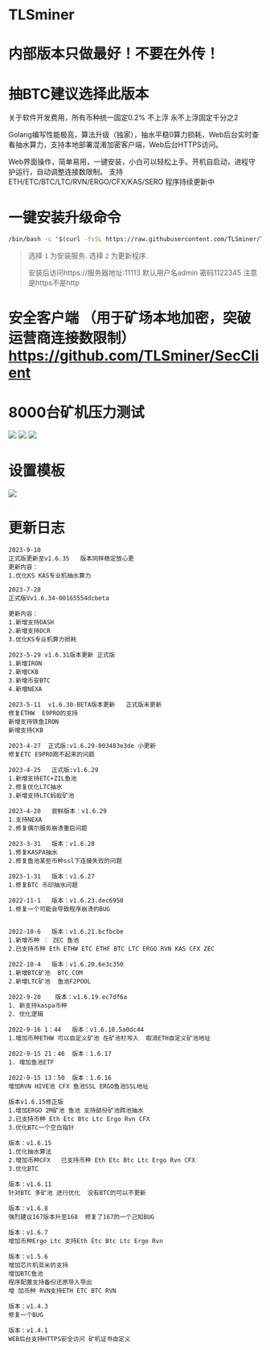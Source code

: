 # TLSminer

# 内部版本只做最好！不要在外传！

# 抽BTC建议选择此版本
关于软件开发费用，所有币种统一固定0.2% 不上浮  永不上浮固定千分之2

Golang编写性能极高，算法升级（独家），抽水平稳0算力损耗，Web后台实时查看抽水算力，支持本地部署混淆加密客户端，Web后台HTTPS访问。

Web界面操作，简单易用，一键安装，小白可以轻松上手。开机自启动，进程守护运行，自动调整连接数限制。 支持ETH/ETC/BTC/LTC/RVN/ERGO/CFX/KAS/SERO 程序持续更新中
# 一键安装升级命令

```bash
/bin/bash -c "$(curl -fsSL https://raw.githubusercontent.com/TLSminer/TLSMiner/main/tlsminer.sh)"
```



> 选择 `1` 为安装服务.
> 选择 `2` 为更新程序.
> 
> 安装后访问https://服务器地址:11113 默认用户名admin 密码1122345 注意是https不是http
# 安全客户端 （用于矿场本地加密，突破运营商连接数限制）https://github.com/TLSminer/SecClient
# 8000台矿机压力测试
![](https://user-images.githubusercontent.com/105292192/188649421-67bdabd3-49f0-40cd-8791-64b6feedab92.png)
![](https://user-images.githubusercontent.com/105292192/168423593-595242fc-0808-4609-b438-7911ab1a92db.png)
![](https://user-images.githubusercontent.com/105292192/168423650-f37b8da0-2a5e-4961-b7f7-eed841cd81b3.png)
# 设置模板
![](https://user-images.githubusercontent.com/105292192/190327307-5dc6eb95-f2aa-46ff-8ad1-ae24d5b2612e.png)
# 更新日志
```
2023-9-10
正式版更新至v1.6.35   版本同样稳定放心更
更新内容：
1.优化KS KAS专业机抽水算力

2023-7-28
正式版Vv1.6.34-00165554dcbeta

更新内容：
1.新增支持DASH
2.新增支持DCR
3.优化KS专业机算力损耗

2023-5-29 v1.6.31版本更新 正式版
1.新增IRON
2.新增CKB
3.新增币安BTC
4.新增NEXA

2023-5-11  v1.6.30-BETA版本更新   正式版未更新
修复ETHW  E9PRO的支持
新增支持铁鱼IRON 
新增支持CKB

2023-4-27  正式版:v1.6.29-003483e3de 小更新
修复ETC E9PRO跑不起来的问题

2023-4-25   正式版:v1.6.29
1.新增支持ETC+ZIL鱼池
2.修复优化LTC抽水
3.新增支持LTC蚂蚁矿池

2023-4-20   尝鲜版本：v1.6.29
1.支持NEXA
2.修复偶尔服务崩溃重启问题

2023-3-31   版本：v1.6.28
1.修复KASPA抽水
2.修复鱼池某些币种ssl下连接失败的问题

2023-1-31   版本：v1.6.27
1.修复BTC 币印抽水问题

2022-11-1   版本：v1.6.23.dec6950
1.修复一个可能会导致程序崩溃的BUG


2022-10-6   版本：v1.6.21.bcfbcbe
1.新增币种 ： ZEC 鱼池
2.已支持币种 Eth ETHW ETC ETHF BTC LTC ERGO RVN KAS CFX ZEC

2022-10-4   版本：v1.6.20.6e3c350
1.新增BTC矿池  BTC.COM
2.新增LTC矿池  鱼池F2POOL

2022-9-20    版本：v1.6.19.ec7df6a
1. 新支持kaspa币种
2. 优化逻辑

2022-9-16 1：44   版本：v1.6.18.5a0dc44
1.增加币种ETHW 可以自定义矿池 在矿池栏写入  取消ETH自定义矿池地址

2022-9-15 21：46  版本：1.6.17
1. 增加鱼池ETF

2022-9-15 13：50  版本：1.6.16   
增加RVN HIVE池 CFX 鱼池SSL ERGO鱼池SSL地址

版本v1.6.15修正版  
1.增加ERGO 2M矿池 鱼池 支持部份矿池跨池抽水
2.已支持币种 Eth Etc Btc Ltc Ergo Rvn CFX
3.优化BTC一个空白指针

版本：v1.6.15
1.优化抽水算法
2.增加币种CFX   已支持币种 Eth Etc Btc Ltc Ergo Rvn CFX
3.优化BTC

版本：v1.6.11
针对BTC 多矿池 进行优化  没有BTC的可以不更新

版本：v1.6.8
强烈建议167版本升至168  修复了167的一个己知BUG

版本：v1.6.7
增加币种Ergo Ltc 支持Eth Etc Btc Ltc Ergo Rvn

版本：v1.5.6
增加芯片机亚米的支持
增加BTC鱼池
程序配置支持备份还原导入导出
增 加币种 RVN支持ETH ETC BTC RVN

版本：v1.4.3
修复一个BUG

版本：v1.4.1
WEB后台支持HTTPS安全访问 矿机证书自定义

